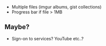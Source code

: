 <!--* Command line arguments to specify host explicitly-->

* Multiple files (imgur albums, gist collections)
* Progress bar if file > 1MB

## Maybe?

* Sign-on to services? YouTube etc..?